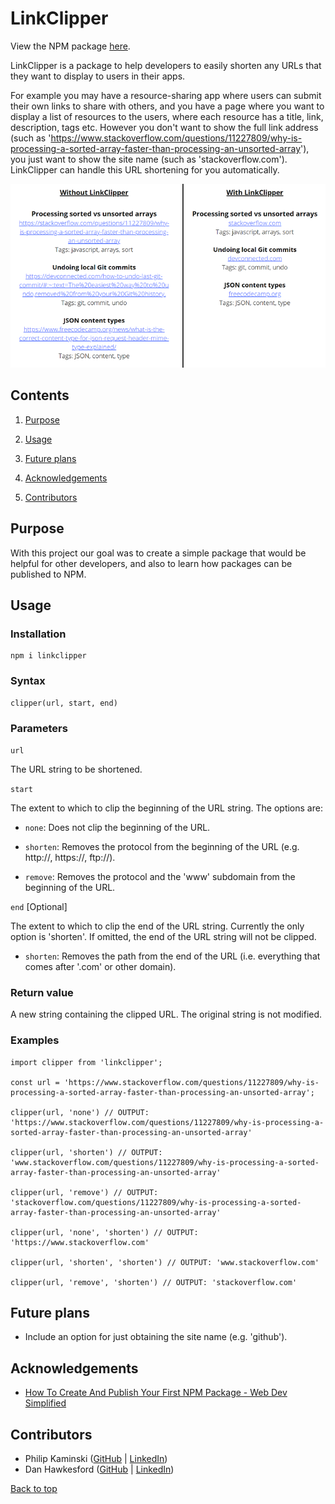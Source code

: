 # LinkClipper

View the NPM package [here](https://www.npmjs.com/package/linkclipper).

LinkClipper is a package to help developers to easily shorten any URLs that they want to display to users in their apps.

For example you may have a resource-sharing app where users can submit their own links to share with others, and you have a page where you want to display a list of resources to the users, where each resource has a title, link, description, tags etc. However you don't want to show the full link address (such as 'https://www.stackoverflow.com/questions/11227809/why-is-processing-a-sorted-array-faster-than-processing-an-unsorted-array'), you just want to show the site name (such as 'stackoverflow.com'). LinkClipper can handle this URL shortening for you automatically.

![A screenshot summarising the above use-case.](./example.png)

## Contents

1. [Purpose](#purpose)

2. [Usage](#usage)

3. [Future plans](#future-plans)

4. [Acknowledgements](#acknowledgements)

5. [Contributors](#contributors)

## Purpose

With this project our goal was to create a simple package that would be helpful for other developers, and also to learn how packages can be published to NPM.

## Usage

### Installation

    npm i linkclipper

### Syntax

    clipper(url, start, end)

### Parameters

`url`

The URL string to be shortened.

`start`

The extent to which to clip the beginning of the URL string. The options are: 
    
- `none`: Does not clip the beginning of the URL.

- `shorten`: Removes the protocol from the beginning of the URL (e.g. http://, https://, ftp://).

- `remove`: Removes the protocol and the 'www' subdomain from the beginning of the URL.

`end` [Optional]

The extent to which to clip the end of the URL string. Currently the only option is 'shorten'. If omitted, the end of the URL string will not be clipped.

- `shorten`: Removes the path from the end of the URL (i.e. everything that comes after '.com' or other domain).

### Return value

A new string containing the clipped URL. The original string is not modified.

### Examples

    import clipper from 'linkclipper';
    
    const url = 'https://www.stackoverflow.com/questions/11227809/why-is-processing-a-sorted-array-faster-than-processing-an-unsorted-array';

    clipper(url, 'none') // OUTPUT: 'https://www.stackoverflow.com/questions/11227809/why-is-processing-a-sorted-array-faster-than-processing-an-unsorted-array'

    clipper(url, 'shorten') // OUTPUT: 'www.stackoverflow.com/questions/11227809/why-is-processing-a-sorted-array-faster-than-processing-an-unsorted-array'

    clipper(url, 'remove') // OUTPUT: 'stackoverflow.com/questions/11227809/why-is-processing-a-sorted-array-faster-than-processing-an-unsorted-array'

    clipper(url, 'none', 'shorten') // OUTPUT: 'https://www.stackoverflow.com'

    clipper(url, 'shorten', 'shorten') // OUTPUT: 'www.stackoverflow.com'

    clipper(url, 'remove', 'shorten') // OUTPUT: 'stackoverflow.com'

## Future plans

- Include an option for just obtaining the site name (e.g. 'github').

## Acknowledgements

- [How To Create And Publish Your First NPM Package - Web Dev Simplified](https://www.youtube.com/watch?v=J4b_T-qH3BY&ab_channel=WebDevSimplified)

## Contributors

- Philip Kaminski ([GitHub](https://github.com/AureaFlamma) | [LinkedIn](https://www.linkedin.com/in/kaminskp/))
- Dan Hawkesford ([GitHub](https://github.com/dhawkesford/) | [LinkedIn](https://www.linkedin.com/in/daniel-hawkesford/))

[Back to top](#linkclipper)